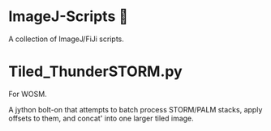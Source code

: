 # ImageJ-Scripts :microscope:
A collection of ImageJ/FiJi scripts.
# Tiled_ThunderSTORM.py
For WOSM.

A jython bolt-on that attempts to batch process STORM/PALM stacks, apply offsets to them, and concat' into one larger tiled image.
